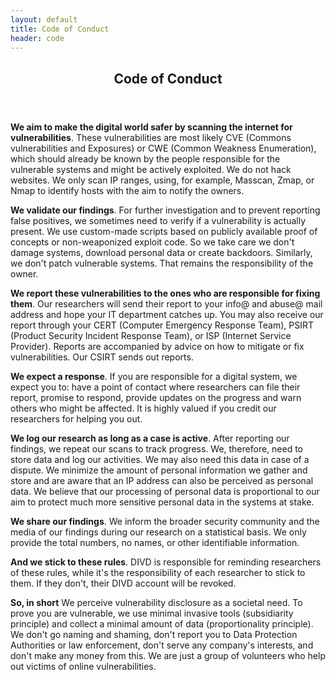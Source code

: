 ```yaml
---
layout: default
title: Code of Conduct
header: code
---
```

<header>
	<h2>Code of Conduct</h2>
</header>  

**We aim to make the digital world safer by scanning the internet for vulnerabilities**.
These vulnerabilities are most likely CVE (Commons vulnerabilities and Exposures) or CWE (Common Weakness Enumeration), which should already be known by the people responsible for the vulnerable systems and might be actively exploited. We do not hack websites. We only scan IP ranges, using, for example, Masscan, Zmap, or Nmap to identify hosts with the aim to notify the owners.

**We validate our findings**.
For further investigation and to prevent reporting false positives, we sometimes need to verify if a vulnerability is actually present. We use custom-made scripts based on publicly available proof of concepts or non-weaponized exploit code. So we take care we don't damage systems, download personal data or create backdoors. Similarly, we don't patch vulnerable systems. That remains the responsibility of the owner.

**We report these vulnerabilities to the ones who are responsible for fixing them**.
Our researchers will send their report to your info@ and abuse@ mail address and hope your IT department catches up. You may also receive our report through your CERT (Computer Emergency Response Team), PSIRT (Product Security Incident Response Team), or ISP (Internet Service Provider). Reports are accompanied by advice on how to mitigate or fix vulnerabilities. Our CSIRT sends out reports.

**We expect a response**.
If you are responsible for a digital system, we expect you to: have a point of contact where researchers can file their report, promise to respond, provide updates on the progress and warn others who might be affected. It is highly valued if you credit our researchers for helping you out.

**We log our research as long as a case is active**.
After reporting our findings, we repeat our scans to track progress. We, therefore, need to store data and log our activities. We may also need this data in case of a dispute. We minimize the amount of personal information we gather and store and are aware that an IP address can also be perceived as personal data. We believe that our processing of personal data is proportional to our aim to protect much more sensitive personal data in the systems at stake.

**We share our findings**.
We inform the broader security community and the media of our findings during our research on a statistical basis. We only provide the total numbers, no names, or other identifiable information.

**And we stick to these rules**.
DIVD is responsible for reminding researchers of these rules, while it's the responsibility of each researcher to stick to them. If they don't, their DIVD account will be revoked.

**So, in short**
We perceive vulnerability disclosure as a societal need. To prove you are vulnerable, we use minimal invasive tools (subsidiarity principle) and collect a minimal amount of data (proportionality principle). We don't go naming and shaming, don't report you to Data Protection Authorities or law enforcement, don't serve any company's interests, and don't make any money from this. We are just a group of volunteers who help out victims of online vulnerabilities.
